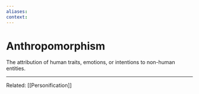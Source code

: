 ```yaml
---
aliases:
context:
---
```


# Anthropomorphism

The attribution of human traits, emotions, or intentions to non-human entities.

---

Related: [[Personification]]

